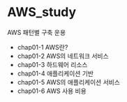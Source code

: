 # AWS_study
AWS 패턴별 구축 운용


+ chap01-1 AWS란?
+ chap01-2 AWS의 네트워크 서비스
+ chap01-3 하드웨어 리소스
+ chap01-4 애플리케이션 기반
+ chap01-5 AWS의 애플리케이션 서비스
+ chap01-6 AWS 사용 비용
